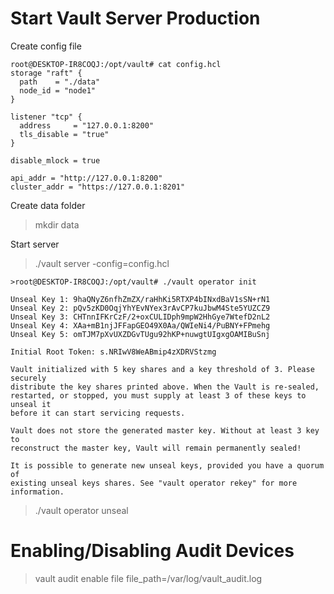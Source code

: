 # Start Vault Server Production

Create config file

```
root@DESKTOP-IR8COQJ:/opt/vault# cat config.hcl
storage "raft" {
  path    = "./data"
  node_id = "node1"
}

listener "tcp" {
  address     = "127.0.0.1:8200"
  tls_disable = "true"
}

disable_mlock = true

api_addr = "http://127.0.0.1:8200"
cluster_addr = "https://127.0.0.1:8201"
```
Create data folder
>mkdir data


Start server
>./vault server -config=config.hcl

```
>root@DESKTOP-IR8COQJ:/opt/vault# ./vault operator init

Unseal Key 1: 9haQNyZ6nfhZmZX/raHhKi5RTXP4bINxdBaV1sSN+rN1
Unseal Key 2: pQv5zKD0OqjYhYEvNYex3rAvCP7kuJbwM4Ste5YUZCZ9
Unseal Key 3: CHTnnIFKrCzF/2+oxCULIDph9mpW2HhGye7WtefD2nL2
Unseal Key 4: XAa+mB1njJFFapGEO49X0Aa/QWIeNi4/PuBNY+FPmehg
Unseal Key 5: omTJM7pXvUXZDGvTUgu92hKP+nuwgtUIgxgOAMIBuSnj

Initial Root Token: s.NRIwV8WeABmip4zXDRVStzmg

Vault initialized with 5 key shares and a key threshold of 3. Please securely
distribute the key shares printed above. When the Vault is re-sealed,
restarted, or stopped, you must supply at least 3 of these keys to unseal it
before it can start servicing requests.

Vault does not store the generated master key. Without at least 3 key to
reconstruct the master key, Vault will remain permanently sealed!

It is possible to generate new unseal keys, provided you have a quorum of
existing unseal keys shares. See "vault operator rekey" for more information.
```

>./vault operator unseal

# Enabling/Disabling Audit Devices

 >vault audit enable file file_path=/var/log/vault_audit.log